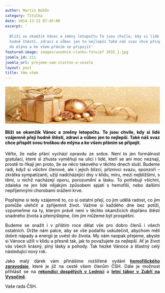 ```yaml
---
author: Martin Bohůn
category: Titulka
date: 2014-12-22 07:45:00
excerpt: '

  Blíží se okamžik Vánoc a změny letopočtu To jsou chvíle, kdy si lidé vzájemně přejí
  hodně štěstí, zdraví a vůbec jen to nejlepší Také náš svaz chce přispět svou troškou
  do mlýna a ke všem přáním se připojit'
featured-image: images/uvodnik-clanku-foto/pf 2015_1.jpg
joomla_id: 211
joomla_url: prejeme-vam-stastne-a-vesele
layout: post
title: Vám všem
---
```


<h4><img src="images/uvodnik-clanku-foto/pf 2015_1.jpg" border="0" alt="" width="696" height="120" style="display: block; margin-left: auto; margin-right: auto;" /></h4>
<h4 style="text-align: justify;"><span style="color: #000000;">Blíží se okamžik Vánoc a změny letopočtu. To jsou chvíle, kdy si lidé vzájemně přejí hodně štěstí, zdraví a vůbec jen to nejlepší. Také náš svaz chce přispět svou troškou do mlýna a ke všem přáním se připojit.</span></h4>

<p style="text-align: justify;"><span style="color: #000000;">Věřte, že naše přání vychází opravdu ze srdce. Není to jen formálnost gratulací, které si zhusta vyměňují na ulici i lidé, kteří se ani moc neznají, prostě to říkají jen proto, že se něco takového v těchto dnech sluší. Budeme rádi, když si všichni členové, ale i jejich blízcí, příznivci svazu, sponzoři – zkrátka sympatizanti, užijí nadcházející dny v klidu, míru, mezi nejbližšími, s těmi, u nichž nacházejí oporu, porozumění a lásku. To potřebují všichni, zdaleka ne jen lidé nějakým způsobem spjatí s hemofilií, nebo dalšími nepříjemnými chorobami srážení krve.</span></p>
<p style="text-align: justify;"><span style="color: #000000;">Popřejme si tedy vzájemně to, co si ostatní přejí, co jim udělá radost, co jim pomůže ulehčit a zpříjemnit život. Važme si každého dne bez potíží, vzpomeňme na ty, kterým právě není v těchto okamžicích dopřáno štěstí snadného života a přemýšlejme, čím jim můžeme být prospěšní.</span></p>
<p style="text-align: justify;"><span style="color: #000000;">Budeme se snažit i v příštím roce dělat vše pro dobro členů i všech ostatních. Držte nám palce, aby se vše podařilo uskutečnit, abychom měli dobré nápady a energii je uvést do života. My vám naopak přejeme, abyste si Vánoce užili v klidu a přesně tak, jak to považujete za nejlepší. Ať je život vás všech krásný, plný lásky a pohody. Tak hezké Vánoce a šťastný celý následující nový rok.</span></p>
<p style="text-align: justify;"><span style="color: #000000;">Jako malý dárek vám přinášíme rozšířené vydání</span><span style="color: #000000;"> <strong><a href="images/dokumenty-pdf-doc/zpravodaj_23_24.pdf" target="_blank" title="Zpravodaj 23.-24.">hemofilického zpravodaje</a></strong>, </span><span style="color: #000000;">které je již na cestě všem členům ČSH. Dále je možnost přihlásit se na</span><span style="color: #000000;"> <strong><a href="index.php/cs/akce-seznam/13-akce2/213-i-pristi-rok-do-lednice" target="_blank" title="Rekondice dospělých 2015">rekondici dospělých v Lednici</a> </strong></span><span style="color: #000000;">a</span><span style="color: #000000;"> <strong><a href="index.php/cs/akce-seznam/12-akce1/212-tabor-v-lete-opet-do-zubri" target="_blank" title="Letní hemofilický tábor 2015">letní tábor v Zubří na Vysočině</a></strong>. <br /></span></p>
<p style="text-align: justify;"><span style="color: #000000;">Vaše rada ČSH.</span></p>
<p style="text-align: justify;"><span style="color: #000000;"> </span></p>